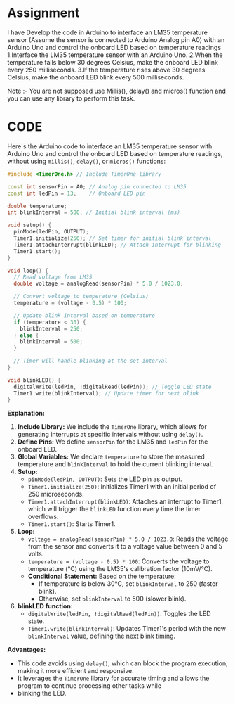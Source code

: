 # Assignment
I have  Develop the code in Arduino to interface an LM35 temperature sensor (Assume the sensor is connected to Arduino Analog pin A0) with an Arduino Uno and control the onboard LED based on temperature readings
1.Interface the LM35 temperature sensor with an Arduino Uno. 
2.When the temperature falls below 30 degrees Celsius, make the onboard LED blink every 250 milliseconds.
3.If the temperature rises above 30 degrees Celsius, make the onboard LED blink every 500 milliseconds.

Note :-  You are not supposed use Millis(), delay() and micros() function and you can use any library to perform this task.

# CODE
Here's the Arduino code to interface an LM35 temperature sensor with Arduino Uno and control the onboard LED based on temperature readings, without using `millis()`, `delay()`, or `micros()` functions:

```c++
#include <TimerOne.h> // Include TimerOne library

const int sensorPin = A0; // Analog pin connected to LM35
const int ledPin = 13;    // Onboard LED pin

double temperature;
int blinkInterval = 500; // Initial blink interval (ms)

void setup() {
  pinMode(ledPin, OUTPUT);
  Timer1.initialize(250); // Set timer for initial blink interval
  Timer1.attachInterrupt(blinkLED); // Attach interrupt for blinking
  Timer1.start();
}

void loop() {
  // Read voltage from LM35
  double voltage = analogRead(sensorPin) * 5.0 / 1023.0;

  // Convert voltage to temperature (Celsius)
  temperature = (voltage - 0.5) * 100;

  // Update blink interval based on temperature
  if (temperature < 30) {
    blinkInterval = 250;
  } else {
    blinkInterval = 500;
  }

  // Timer will handle blinking at the set interval
}

void blinkLED() {
  digitalWrite(ledPin, !digitalRead(ledPin)); // Toggle LED state
  Timer1.write(blinkInterval); // Update timer for next blink
}
```

**Explanation:**

1. **Include Library:** We include the `TimerOne` library, which allows for generating interrupts at specific intervals without using `delay()`.
2. **Define Pins:** We define `sensorPin` for the LM35 and `ledPin` for the onboard LED.
3. **Global Variables:** We declare `temperature` to store the measured temperature and `blinkInterval` to hold the current blinking interval.
4. **Setup:**
   - `pinMode(ledPin, OUTPUT)`: Sets the LED pin as output.
   - `Timer1.initialize(250)`: Initializes Timer1 with an initial period of 250 microseconds.
   - `Timer1.attachInterrupt(blinkLED)`: Attaches an interrupt to Timer1, which will trigger the `blinkLED` function every time the timer overflows.
   - `Timer1.start()`: Starts Timer1.
5. **Loop:**
   - `voltage = analogRead(sensorPin) * 5.0 / 1023.0`: Reads the voltage from the sensor and converts it to a voltage value between 0 and 5 volts.
   - `temperature = (voltage - 0.5) * 100`: Converts the voltage to temperature (°C) using the LM35's calibration factor (10mV/°C).
   - **Conditional Statement:** Based on the temperature:
     - If temperature is below 30°C, set `blinkInterval` to 250 (faster blink).
     - Otherwise, set `blinkInterval` to 500 (slower blink).
6. **blinkLED function:**
   - `digitalWrite(ledPin, !digitalRead(ledPin))`: Toggles the LED state.
   - `Timer1.write(blinkInterval)`: Updates Timer1's period with the new `blinkInterval` value, defining the next blink timing.

**Advantages:**

- This code avoids using `delay()`, which can block the program execution, making it more efficient and responsive.
- It leverages the `TimerOne` library for accurate timing and allows the program to continue processing other tasks while
- blinking the LED.
